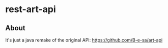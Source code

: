 # rest-art-api

## About

It's just a java remake of the original API: https://github.com/B-e-sa/art-api
